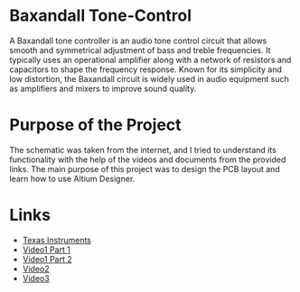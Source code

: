 # Baxandall Tone-Control

A Baxandall tone controller is an audio tone control circuit that allows smooth and symmetrical adjustment of bass and treble frequencies. It typically uses an operational amplifier along with a network of resistors and capacitors to shape the frequency response. Known for its simplicity and low distortion, the Baxandall circuit is widely used in audio equipment such as amplifiers and mixers to improve sound quality.

# Purpose of the Project
The schematic was taken from the internet, and I tried to understand its functionality with the help of the videos and documents from the provided links.
The main purpose of this project was to design the PCB layout and learn how to use Altium Designer.


# Links
- [Texas Instruments](https://www.ti.com/lit/an/sloa042/sloa042.pdf?ts=1754303317043)
- [Video1 Part 1](https://www.youtube.com/watch?v=f8DllUXnWA0&ab_channel=RPSProject)
- [Video1 Part 2](https://www.youtube.com/watch?v=HdSh7qDPsCI&ab_channel=RPSProject)
- [Video2](https://www.youtube.com/watch?v=oMasTArK0LQ&ab_channel=ALPHALab)
- [Video3](https://github.com/biziro3/baxandall-tone-control/edit/main/README.md)

